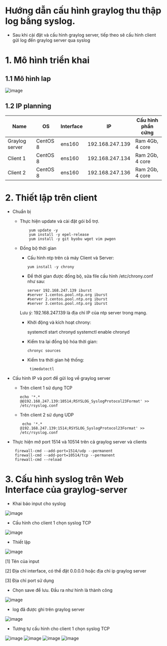 

# Hướng dẫn cấu hình graylog thu thập log bằng syslog.

- Sau khi cài đặt và cấu hình graylog server, tiếp theo sẽ cấu hình client gửi log đến graylog server qua syslog 






# 1. Mô hình triển khai  

## 1.1 Mô hình lap 

![image](image/Screenshot_19.png)


## 1.2 IP planning 

Name | OS | Interface | IP | Cấu hình phần cứng
---|---|---|---|---
Graylog server | CentOS 8 | ens160 | 192.168.247.139 | Ram 4Gb, 4 core
Client 1 | CentOS 8 | ens160 | 192.168.247.134 | Ram 2Gb, 4 core
Client 2 | CentOS 8 | ens160 | 192.168.247.136 | Ram 2Gb, 4 core


# 2. Thiết lập trên client 

- Chuẩn bị  
  - Thực hiện update và cài đặt gói bổ trợ.


            yum update -y
            yum install -y epel-release 
            yum install -y git byobu wget vim pwgen


  - Đồng bộ thời gian  
    - Cấu hình ntp trên cả máy Client và Server:

          yum install -y chrony

    - Để thời gian được đồng bộ, sửa file cấu hình /etc/chrony.conf như sau:

          server 192.168.247.139 iburst
          #server 1.centos.pool.ntp.org iburst
          #server 2.centos.pool.ntp.org iburst
          #server 3.centos.pool.ntp.org iburst

    Lưu ý: 192.168.247.139 là địa chỉ IP của ntp server trong mạng.

    - Khởi động và kích hoạt chrony:

      systemctl start chronyd
      systemctl enable chronyd

    - Kiểm tra lại đồng bộ hóa thời gian:

          chronyc sources

    - Kiểm tra thời gian hệ thống:
        
           timedatectl

- Cấu hình IP và port để gửi log về graylog server
  
  - Trên client 1 sử dụng TCP 

        echo '*.*  @@192.168.247.139:10514;RSYSLOG_SyslogProtocol23Format' >> /etc/rsyslog.conf

   - Trên client 2 sử dụng UDP

          echo '*.*  @192.168.247.139:1514;RSYSLOG_SyslogProtocol23Format' >> /etc/rsyslog.conf

 - Thực hiện mở port 1514 và 10514 trên cả graylog server và clients

        firewall-cmd --add-port=1514/udp --permanent
        firewall-cmd --add-port=10514/tcp --permanent
        firewall-cmd --reload

# 3. Cấu hình syslog trên Web Interface của graylog-server


- Khai báo input cho syslog 
 
![image](image/Screenshot_20.png)

- Cấu hình cho client 1 chọn syslog TCP 

![image](image/Screenshot_22.png)

  - Thiết lập 

![image](image/Screenshot_23.png)

[1] Tên của input

[2] Địa chỉ interface, có thể đặt 0.0.0.0 hoặc địa chỉ ip graylog server

[3] Địa chỉ port sử dụng 

  - Chọn save để lưu. Đầu ra như hình là thành công 

![image](image/Screenshot_24.png)

  - log đã được ghi trên graylog server

![image](image/Screenshot_25.png)


- Tương tự cấu hình cho client 1 chọn syslog TCP 

![image](image/Screenshot_26.png)
![image](image/Screenshot_27.png)
![image](image/Screenshot_28.png)
![image](image/Screenshot_29.png)
